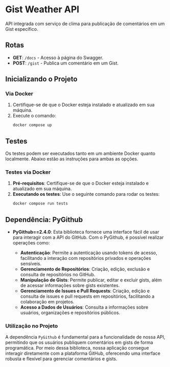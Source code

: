 # Gist Weather API

API integrada com serviço de clima para publicação de comentários em um Gist específico.

## Rotas
- **GET**: `/docs` - Acesso à página do Swagger.
- **POST**: `/gist` - Publica um comentário em um Gist.

## Inicializando o Projeto

### Via Docker
1. Certifique-se de que o Docker esteja instalado e atualizado em sua máquina.
2. Execute o comando:
   ```bash
   docker compose up


## Testes

Os testes podem ser executados tanto em um ambiente Docker quanto localmente. Abaixo estão as instruções para ambas as opções.

### Testes via Docker

1. **Pré-requisitos**: Certifique-se de que o Docker esteja instalado e atualizado em sua máquina.
2. **Executando os testes**: Use o seguinte comando para rodar os testes:
   ```bash
   docker compose run tests

## Dependência: PyGithub

- **PyGithub==2.4.0**: Esta biblioteca fornece uma interface fácil de usar para interagir com a API do GitHub. Com o PyGithub, é possível realizar operações como:

  - **Autenticação**: Permite a autenticação usando tokens de acesso, facilitando a interação com repositórios privados e operações sensíveis.
  - **Gerenciamento de Repositórios**: Criação, edição, exclusão e consulta de repositórios no GitHub.
  - **Manipulação de Gists**: Permite publicar, editar e excluir gists, além de acessar informações sobre gists existentes.
  - **Gerenciamento de Issues e Pull Requests**: Criação, edição e consulta de issues e pull requests em repositórios, facilitando a colaboração em projetos.
  - **Acesso a Dados de Usuários**: Consulta a informações sobre usuários, organizações e repositórios públicos.

### Utilização no Projeto

A dependência `PyGithub` é fundamental para a funcionalidade de nossa API, permitindo que os usuários publiquem comentários em gists de forma programática. Por meio dessa biblioteca, nossa aplicação consegue interagir diretamente com a plataforma GitHub, oferecendo uma interface robusta e flexível para gerenciar comentários e gists.


